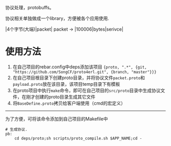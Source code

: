 协议处理，protobuffs。

协议相关单独做成一个library，方便被各个应用使用.

|4个字节(大端)|packet|
packet ->  |100006|bytes|serivce|



# 使用方法

1. 在自己项目的rebar.config中deps添加该项目 `{proto, ".*", {git, "https://github.com/SongCF/proto4erl.git", {branch, "master"}}}`
2. 在自己项目根目录下创建proto目录，并将协议文件`packet.proto`和`payload.proto`放在该目录，该项目temp目录下有模板
3. 在proto项目中执行`make`命令，即可在自己项目的`src/proto`目录中生成协议文件，在刚才创建的proto目录生成其它文件
4. 将`BaseDefine.proto`拷贝给客户端使用（cmd的宏定义）

---

为了方便，可将该命令添加到自己项目的Makefile中
```
# 生成协议.
pb:
	cd deps/proto;sh scripts/proto_compile.sh $APP_NAME;cd -
```